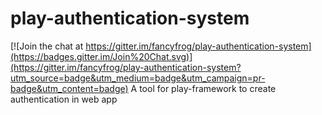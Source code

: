 # play-authentication-system

[![Join the chat at https://gitter.im/fancyfrog/play-authentication-system](https://badges.gitter.im/Join%20Chat.svg)](https://gitter.im/fancyfrog/play-authentication-system?utm_source=badge&utm_medium=badge&utm_campaign=pr-badge&utm_content=badge)
A tool for play-framework to create authentication in web app
